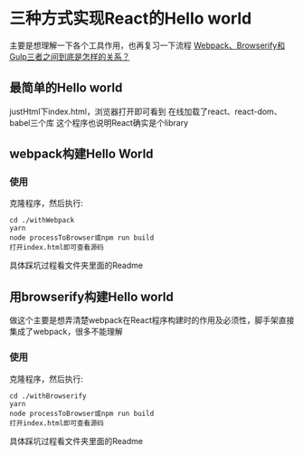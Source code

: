 # 三种方式实现React的Hello world
主要是想理解一下各个工具作用，也再复习一下流程
[Webpack、Browserify和Gulp三者之间到底是怎样的关系？](https://www.zhihu.com/question/37020798)
## 最简单的Hello world
justHtml下index.html，浏览器打开即可看到
在线加载了react、react-dom、babel三个库
这个程序也说明React确实是个library
## webpack构建Hello World
### 使用
克隆程序，然后执行:
```
cd ./withWebpack
yarn
node processToBrowser或npm run build
打开index.html即可查看源码
```
具体踩坑过程看文件夹里面的Readme

## 用browserify构建Hello world
做这个主要是想弄清楚webpack在React程序构建时的作用及必须性，脚手架直接集成了webpack，很多不能理解
### 使用
克隆程序，然后执行:
```
cd ./withBrowserify
yarn
node processToBrowser或npm run build
打开index.html即可查看源码
```
具体踩坑过程看文件夹里面的Readme

